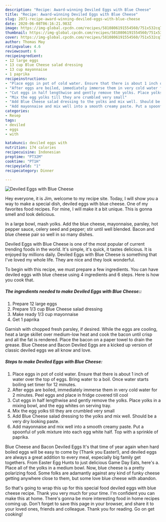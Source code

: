 ```yaml
---
description: "Recipe: Award-winning Deviled Eggs with Blue Cheese"
title: "Recipe: Award-winning Deviled Eggs with Blue Cheese"
slug: 2071-recipe-award-winning-deviled-eggs-with-blue-cheese
date: 2020-06-08T06:16:21.983Z
image: https://img-global.cpcdn.com/recipes/5810806191554560/751x532cq70/deviled-eggs-with-blue-cheese-recipe-main-photo.jpg
thumbnail: https://img-global.cpcdn.com/recipes/5810806191554560/751x532cq70/deviled-eggs-with-blue-cheese-recipe-main-photo.jpg
cover: https://img-global.cpcdn.com/recipes/5810806191554560/751x532cq70/deviled-eggs-with-blue-cheese-recipe-main-photo.jpg
author: Thomas May
ratingvalue: 4.6
reviewcount: 6
recipeingredient:
- 12 large eggs
- 13 cup Blue Cheese salad dressing
- 13 cup mayonnaise
- 1 paprika
recipeinstructions:
- "Place eggs in pot of cold water. Ensure that there is about 1 inch of water over the top of eggs. Bring water to a boil. Once water starts boiling set timer for 12 minutes."
- "After eggs are boiled, immediately immerse them in very cold water for 2 minutes. Peel eggs and place in fridge covered till cool"
- "Cut eggs in half lengthwise and gently remove the yolks. Place yolks in a mixing bowl, and the egg whites on serving tray."
- "Mix the egg yolks till they are crumbled very small"
- "Add Blue Cheese salad dressing to the yolks and mix well. Should be a very dry looking paste."
- "Add mayonnaise and mix well into a smooth creamy paste. Put a spoonful of yolk mixture into each egg white half. Top with a sprinkle of paprika."
categories:
- Resep
tags:
- deviled
- eggs
- with

katakunci: deviled eggs with
nutrition: 174 calories
recipecuisine: Indonesian
preptime: "PT32M"
cooktime: "PT1H"
recipeyield: "1"
recipecategory: Dinner

---
```



![Deviled Eggs with Blue Cheese](https://img-global.cpcdn.com/recipes/5810806191554560/751x532cq70/deviled-eggs-with-blue-cheese-recipe-main-photo.jpg)

Hey everyone, it is Jim, welcome to my recipe site. Today, I will show you a way to make a special dish, deviled eggs with blue cheese. One of my favorites food recipes. For mine, I will make it a bit unique. This is gonna smell and look delicious.

In a large bowl, mash yolks. Add the blue cheese, mayonnaise, parsley, hot pepper sauce, celery seed and pepper; stir until well blended. Bacon and blue cheese pair so well in so many dishes.

Deviled Eggs with Blue Cheese is one of the most popular of current trending foods in the world. It's simple, it's quick, it tastes delicious. It is enjoyed by millions daily. Deviled Eggs with Blue Cheese is something that I've loved my whole life. They are nice and they look wonderful.


To begin with this recipe, we must prepare a few ingredients. You can have deviled eggs with blue cheese using 4 ingredients and 6 steps. Here is how you cook that.

##### The ingredients needed to make Deviled Eggs with Blue Cheese::

1. Prepare 12 large eggs
1. Prepare 1/3 cup Blue Cheese salad dressing
1. Make ready 1/3 cup mayonnaise
1. Get 1 paprika


Garnish with chopped fresh parsley, if desired. While the eggs are cooling, heat a large skillet over medium-low heat and cook the bacon until crisp and all the fat is rendered. Place the bacon on a paper towel to drain the grease. Blue Cheese and Bacon Deviled Eggs are a kicked up version of classic deviled eggs we all know and love. 

##### Steps to make Deviled Eggs with Blue Cheese:

1. Place eggs in pot of cold water. Ensure that there is about 1 inch of water over the top of eggs. Bring water to a boil. Once water starts boiling set timer for 12 minutes.
1. After eggs are boiled, immediately immerse them in very cold water for 2 minutes. Peel eggs and place in fridge covered till cool
1. Cut eggs in half lengthwise and gently remove the yolks. Place yolks in a mixing bowl, and the egg whites on serving tray.
1. Mix the egg yolks till they are crumbled very small
1. Add Blue Cheese salad dressing to the yolks and mix well. Should be a very dry looking paste.
1. Add mayonnaise and mix well into a smooth creamy paste. Put a spoonful of yolk mixture into each egg white half. Top with a sprinkle of paprika.


Blue Cheese and Bacon Deviled Eggs It&#39;s that time of year again when hard boiled eggs will be easy to come by (Thank you Easter!), and deviled eggs are always a great addition to every meal, especially big family get togethers. From Easter Egg Hunts to just delicious Game Day Eats, here&#39;s a. Place all of the yolks in a medium bowl. Now, blue cheese is a pretty polarizing food. Some folks are adamantly against any kind of funky cheese getting anywhere close to them, but some love blue cheese with abandon. 

So that's going to wrap this up for this special food deviled eggs with blue cheese recipe. Thank you very much for your time. I'm confident you can make this at home. There's gonna be more interesting food in home recipes coming up. Don't forget to save this page in your browser, and share it to your loved ones, friends and colleague. Thank you for reading. Go on get cooking!
